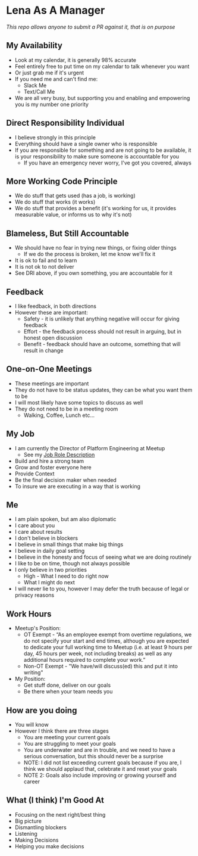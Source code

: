 # Lena As A Manager
*This repo allows anyone to submit a PR against it, that is on purpose*

## My Availability
* Look at my calendar, it is generally 98% accurate
* Feel entirely free to put time on my calendar to talk whenever you want
* Or just grab me if it's urgent
* If you need me and can't find me:
	* Slack Me
	* Text/Call Me
* We are all very busy, but supporting you and enabling and empowering you is my number one priority

## Direct Responsibility Individual
* I believe strongly in this principle
* Everything should have a single owner who is responsible
* If you are responsible for something and are not going to be available, it is your responsibility to make sure someone is accountable for you
	* If you have an emergency never worry, I've got you covered, always 

## More Working Code Principle
* We do stuff that gets used (has a job, is working)
* We do stuff that works (it works)
* We do stuff that provides a benefit (it's working for us, it provides measurable value, or informs us to why it's not)

## Blameless, But Still Accountable
* We should have no fear in trying new things, or fixing older things
	* If we do the process is broken, let me know we'll fix it
* It is ok to fail and to learn
* It is not ok to not deliver
* See DRI above, if you own something, you are accountable for it

## Feedback
* I like feedback, in both directions
* However these are important:
	* Safety - it is unlikely that anything negative will occur for giving feedback
	* Effort - the feedback process should not result in arguing, but in honest open discussion
	* Benefit - feedback should have an outcome, something that will result in change

## One-on-One Meetings
* These meetings are important
* They do not have to be status updates, they can be what you want them to be
* I will most likely have some topics to discuss as well
* They do not need to be in a meeting room
	* Walking, Coffee, Lunch etc...

## My Job
* I am currently the Director of Platform Engineering at Meetup
	* See my [Job Role Description](https://github.com/meetup/engineering-roles/blob/master/managers/director_engineering.md)
* Build and hire a strong team
* Grow and foster everyone here
* Provide Context
* Be the final decision maker when needed
* To insure we are executing in a way that is working

## Me
* I am plain spoken, but am also diplomatic
* I care about you
* I care about results
* I don't believe in blockers
* I believe in small things that make big things
* I believe in daily goal setting
* I believe in the honesty and focus of seeing what we are doing routinely
* I like to be on time, though not always possible
* I only believe in two priorities
	* High - What I need to do right now
	* What I might do next
* I will never lie to you, however I may defer the truth because of legal or privacy reasons

## Work Hours
* Meetup's Position:
	* OT Exempt - “As an employee exempt from overtime regulations, we do not specify your start and end times, although you are expected to dedicate your full working time to Meetup (i.e. at least 9 hours per day, 45 hours per week, not including breaks) as well as any additional hours required to complete your work.”
	* Non-OT Exempt - "We have/will discuss(ed) this and put it into writing"
* My Position:
	* Get stuff done, deliver on our goals
	* Be there when your team needs you

## How are you doing
* You will know
* However I think there are three stages
	* You are meeting your current goals
	* You are struggling to meet your goals
	* You are underwater and are in trouble, and we need to have a serious conversation, but this should never be a surprise
	* NOTE: I did not list exceeding current goals because if you are, I think we should applaud that, celebrate it and reset your goals
	* NOTE 2: Goals also include improving or growing yourself and career

## What (I think) I'm Good At
* Focusing on the next right/best thing
* Big picture
* Dismantling blockers
* Listening
* Making Decisions
* Helping you make decisions
